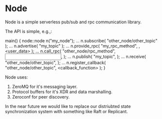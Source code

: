 Node
====

Node is a simple serverless pub/sub and rpc communication library.

The API is simple, e.g.,:

main()
{
  node::node n("my_node");
  ...
  n.subscribe( "other_node/other_topic" );
  ...
  n.advertise( "my_topic" );
  ...
  n.provide_rpc( "my_rpc_method", <function>, <user_data> );
  ...
  n.call_rpc( "other_node/rpc_method", <input>, <output> );
  ...
  n.publish( "my_topic", <message> );
  ...
  n.receive( "other_node/other_topic", <message> );
  ...
  n.register_callback( "other_node/other_topic", <callback_function> );
}


Node uses:
1) ZeroMQ for it's messaging layer.
2) Protocol buffers for it's XDR and data marshalling.
3) Zeroconf for peer discovery.

In the near future we would like to replace our distriubted state
synchronization system with something like Raft or Replicant.



